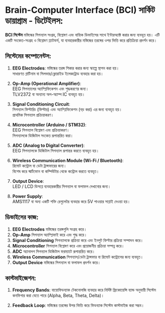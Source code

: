 # Brain-Computer Interface (BCI) সার্কিট ডায়াগ্রাম - ডিটেইলস:

**BCI সিস্টেম** মস্তিষ্কের সিগন্যাল সংগ্রহ, বিশ্লেষণ এবং বাহ্যিক ডিভাইসের সাথে ইন্টারঅ্যাক্ট করার জন্য ব্যবহৃত হয়। এটি একটি সংকেত-সংগ্রহ ও বিশ্লেষণ প্ল্যাটফর্ম, যা ব্যবহারকারীর মস্তিষ্কের তরঙ্গের ওপর ভিত্তি করে প্রতিক্রিয়া প্রদর্শন করে।

## সিস্টেমের কম্পোনেন্টস:

1. **EEG Electrodes**: মস্তিষ্কের তরঙ্গ শিকার করার জন্য স্কাল্পে স্থাপন করা হয়।  
   সাধারণত প্লাটিনাম বা সিলভার/ক্লোরাইড ইলেকট্রোড ব্যবহার করা হয়।

2. **Op-Amp (Operational Amplifier)**:  
   EEG সিগন্যালের অ্যাম্প্লিফিকেশন এবং শুদ্ধকরণের জন্য।  
   TLV2372 বা অন্যান্য অপ-অ্যাম্প IC ব্যবহৃত হয়।

3. **Signal Conditioning Circuit**:  
   সিগন্যাল ফিল্টারিং (ফিল্টার) এবং অ্যাম্প্লিফিকেশন (বড় করা) এর জন্য ব্যবহৃত হয়।  
   প্রাথমিক সিগন্যাল প্রক্রিয়াকরণ।

4. **Microcontroller (Arduino / STM32)**:  
   EEG সিগন্যাল বিশ্লেষণ এবং প্রক্রিয়াকরণ।  
   সিগন্যালকে ডিজিটাল সংকেত রূপান্তরিত করা।

5. **ADC (Analog to Digital Converter)**:  
   EEG সিগন্যালকে ডিজিটাল সিগন্যাল রূপান্তর করতে ব্যবহৃত হয়।

6. **Wireless Communication Module (Wi-Fi / Bluetooth)**:  
   রিমোট কন্ট্রোল বা ডেটা ট্রান্সফারের জন্য।  
   বিশেষ করে স্মার্টফোন বা কম্পিউটার থেকে কন্ট্রোল করতে ব্যবহৃত।

7. **Output Device**:  
   LED / LCD ডিসপ্লে ব্যবহারকারীর সিগন্যাল বা ফলাফল দেখানোর জন্য।

8. **Power Supply**:  
   AMS1117 বা অন্য একটি শক্তি রেগুলেটর ব্যবহার করে 5V পাওয়ার সাপ্লাই দেওয়া হয়।

## ডিভাইসের কাজ:

1. **EEG Electrodes** মস্তিষ্কের তরঙ্গগুলি সংগ্রহ করে।  
2. **Op-Amp** সিগন্যাল অ্যাম্প্লিফাই করে এবং শুদ্ধ করে।  
3. **Signal Conditioning** সিগন্যালকে প্রক্রিয়া করে এবং ইনপুট ফিল্টার প্রক্রিয়া সম্পাদন করে।  
4. **Microcontroller** সিগন্যাল বিশ্লেষণ করে এবং প্রয়োজনীয় প্রক্রিয়া সম্পন্ন করে।  
5. **ADC** অ্যানালগ সিগন্যাল ডিজিটাল ফরম্যাটে রূপান্তরিত করে।  
6. **Wireless Communication** সিগন্যাল/ডেটা ট্রান্সফার বা রিমোট কন্ট্রোলের জন্য ব্যবহৃত।  
7. **Output Device** মস্তিষ্কের সিগন্যাল বা ফলাফল প্রদর্শন করে।

## কাস্টমাইজেশন:

1. **Frequency Bands**: বায়োফিডব্যাক টেকনোলজি ব্যবহার করে নির্দিষ্ট ফ্রিকোয়েন্সি ব্যান্ড অনুযায়ী সিস্টেম কনফিগার করা যেতে পারে (Alpha, Beta, Theta, Delta)।

2. **Feedback Loop**: মস্তিষ্কের তরঙ্গের উপর ভিত্তি করে ফিডব্যাক সিস্টেম কাস্টমাইজ করা সম্ভব।
